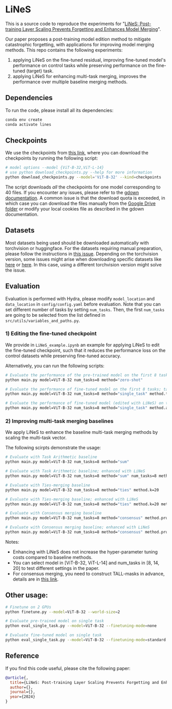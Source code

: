 # LiNeS

This is a source code to reproduce the experiments for "[LiNeS: Post-training Layer Scaling Prevents Forgetting and Enhances Model Merging](https://arxiv.org/abs/todo)".

Our paper proposes a post-training model edition method to mitigate catastrophic forgetting, with applications for improving model merging methods.
This repo contains the following experiments:
1) applying LiNeS on the fine-tuned residual, improving fine-tuned model's performance on control tasks while preserving performance on the fine-tuned (target) task.
2) applying LiNeS for enhancing multi-task merging, improves the performance over multiple baseline merging methods.

<!-- ![](figures/illustration.png) -->

## Dependencies

To run the code, please install all its dependencies:
```sh
conda env create
conda activate lines
```

## Checkpoints
We use the checkpoints from [this link](https://drive.google.com/drive/folders/15ParSng4d5xSdaWdBFsg1617zPXT8Dae?usp=sharing), where you can download the checkpoints by running the following script:
```sh
# model options --model {ViT-B-32,ViT-L-14} 
# use python download_checkpoints.py --help for more information
python download_checkpoints.py --model='ViT-B-32' --kind=checkpoints
```

The script downloads *all* the checkpoints for one model corresponding to 40 files. If you encounter any issues, please refer to the [gdown documentation](https://github.com/wkentaro/gdown?tab=readme-ov-file#faq). A common issue is that the download quota is exceeded, in which case you can download the files manually from the [Google Drive folder](https://drive.google.com/drive/folders/15ParSng4d5xSdaWdBFsg1617zPXT8Dae?usp=sharing) or modify your local cookies file as described in the gdown documentation.

## Datasets
Most datasets being used should be downloaded automatically with torchvision or huggingface. For the datasets requiring manual preparation, please follow the instructions in [this issue](https://github.com/mlfoundations/task_vectors/issues/1). Depending on the torchvision version, some issues might arise when downloading specific datasets like [here](https://github.com/basveeling/pcam/issues/4) or [here](https://github.com/pytorch/vision/issues/5662). In this case, using a different torchvision version might solve the issue. 

## Evaluation
Evaluation is performed with Hydra, please modify `model_location` and `data_location` in `config/config.yaml` before evaluation. Note that you can set different number of tasks by setting `num_tasks`. Then, the first `num_tasks` are going to be selected from the list defined in `src/utils/variables_and_paths.py`.

### 1) Editing the fine-tuned checkpoint

We provide in `LiNeS_example.ipynb` an example for applying LiNeS to edit the fine-tuned checkpoint, such that it reduces the performance loss on the control datasets while preserving fine-tuned accuracy.

Alternatively, you can run the following scripts:

```bash
# Evaluate the performance of the pre-trained model on the first 8 tasks
python main.py model=ViT-B-32 num_tasks=8 method="zero-shot"

# Evaluate the performance of fine-tuned model on the first 8 tasks; task_index=0 indicates fine-tuned on the 0-th task
python main.py model=ViT-B-32 num_tasks=8 method="single_task" method.task_index=0

# Evaluate the performance of fine-tuned model (edited with LiNeS) on the first 8 tasks; task_index=0 indicates fine-tuned on the 0-th task
python main.py model=ViT-B-32 num_tasks=8 method="single_task" method.apply_lines=True method.task_index=0
```

### 2) Improving multi-task merging baselines

We apply LiNeS to enhance the baseline multi-task merging methods by scaling the multi-task vector.

The following scirpts demonstrate the usage:
```bash
# Evaluate with Task Arithmetic baseline
python main.py model=ViT-B-32 num_tasks=8 method="sum"

# Evaluate with Task Arithmetic baseline; enhanced with LiNeS
python main.py model=ViT-B-32 num_tasks=8 method="sum" num_tasks=8 method.apply_lines=True

# Evaluate with Ties-merging baseline
python main.py model=ViT-B-32 num_tasks=8 method="ties" method.k=20

# Evaluate with Ties-merging baseline; enhanced with LiNeS
python main.py model=ViT-B-32 num_tasks=8 method="ties" method.k=20 method.apply_lines=True

# Evaluate with Consensus merging baseline
python main.py model=ViT-B-32 num_tasks=8 method="consensus" method.prun_thre_k=2

# Evaluate with Consensus merging baseline; enhanced with LiNeS
python main.py model=ViT-B-32 num_tasks=8 method="consensus" method.prun_thre_k=2 method.apply_lines=True
```

Notes:
* Enhancing with LiNeS does not increase the hyper-parameter tuning costs compared to baseline methods.
* You can select model in [ViT-B-32, ViT-L-14] and num_tasks in [8, 14, 20] to test different settings in the paper.
* For consensus merging, you need to construct TALL-masks in advance, details are in [this link](https://github.com/nik-dim/tall_masks).


## Other usage:

``` sh
# Finetune on 2 GPUs
python finetune.py --model=ViT-B-32 --world-size=2 

# Evaluate pre-trained model on single task
python eval_single_task.py --model=ViT-B-32 --finetuning-mode=none

# Evaluate fine-tuned model on single task
python eval_single_task.py --model=ViT-B-32 --finetuning-mode=standard

```

## Reference
If you find this code useful, please cite the following paper:
```bibtex
@article{,
  title={LiNeS: Post-training Layer Scaling Prevents Forgetting and Enhances Model Merging},
  author={},
  journal={},
  year={2024}
}
```
